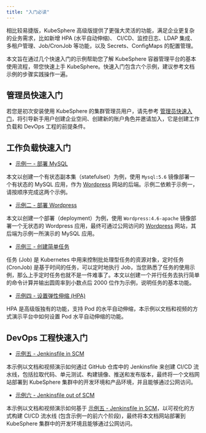 ```yaml
---
title: "入门必读" 
---
```


相比较易捷版，KubeSphere 高级版提供了更强大灵活的功能，满足企业更复杂的业务需求，比如新增 HPA (水平自动伸缩)、 CI/CD、监控日志、LDAP 集成、多租户管理、Job/CronJob 等功能，以及 Secrets、ConfigMaps 的配置管理。

本文旨在通过几个快速入门的示例帮助您了解 KubeSphere 容器管理平台的基本使用流程，带您快速上手 KubeSphere。快速入门包含六个示例，建议参考文档示例的步骤实践操作一遍。

## 管理员快速入门

若您是初次安装使用 KubeSphere 的集群管理员用户，请先参考 [管理员快速入门](../admin-quick-start)，将引导新手用户创建企业空间、创建新的账户角色并邀请加入，它是创建工作负载和 DevOps 工程的前提条件。

## 工作负载快速入门

- [示例一 - 部署 MySQL](../mysql-deployment)

本文以创建一个有状态副本集（statefulset）为例，使用 `Mysql:5.6` 镜像部署一个有状态的 MySQL 应用，作为 [Wordpress](https://wordpress.org/) 网站的后端。示例二依赖于示例一，请按顺序完成这两个示例。

- [示例二 - 部署 Wordpress](../wordpress-deployment)

本文以创建一个部署（deployment）为例，使用 `Wordpress:4.6-apache` 镜像部署一个无状态的 Wordpress 应用，最终可通过公网访问的 [Wordpress](https://wordpress.org/) 网站，其后端为示例一所演示的 MySQL 应用。

- [示例三 - 创建简单任务](../job-quick-start)

任务 (Job) 是 Kubernetes 中用来控制批处理型任务的资源对象，定时任务 (CronJob) 是基于时间的任务，可以定时地执行 Job，当您熟悉了任务的使用示例，那么上手定时任务也就不是一件难事了。本文以创建一个并行任务去执行简单的命令计算并输出圆周率到小数点后 2000 位作为示例，说明任务的基本功能。

- [示例四 - 设置弹性伸缩 (HPA)](../hpa)

HPA 是高级版独有的功能，支持 Pod 的水平自动伸缩，本示例以文档和视频的方式演示平台中如何设置 Pod 水平自动伸缩的功能。

## DevOps 工程快速入门

- [示例五 - Jenkinsfile in SCM](../jenkinsfile-in-scm)

本示例以文档和视频演示如何通过 GitHub 仓库中的 Jenkinsfile 来创建 CI/CD 流水线，包括拉取代码、单元测试、构建镜像、推送和发布版本，最终将一个文档网站部署到 KubeSphere 集群中的开发环境和产品环境，并且能够通过公网访问。

- [示例六 - Jenkinsfile out of SCM](../jenkinsfile-out-of-scm)

本示例以文档和视频演示如何基于 [示例五 - Jenkinsfile in SCM](../jenkinsfile-in-scm)，以可视化的方式构建 CI/CD 流水线 (包含示例一的前六个阶段)，最终将本文档网站部署到 KubeSphere 集群中的开发环境且能够通过公网访问。